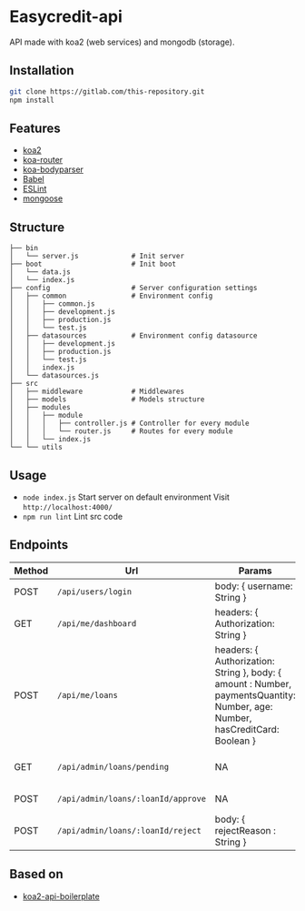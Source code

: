 # Easycredit-api

API made with koa2 (web services) and mongodb (storage).

## Installation

```bash
git clone https://gitlab.com/this-repository.git
npm install
```

## Features
* [koa2](https://github.com/koajs/koa/tree/v2.x)
* [koa-router](https://github.com/alexmingoia/koa-router)
* [koa-bodyparser](https://github.com/koajs/bodyparser)
* [Babel](https://github.com/babel/babel)
* [ESLint](http://eslint.org/)
* [mongoose](https://mongoosejs.com/docs/)


## Structure
```
├── bin
│   └── server.js             # Init server
├── boot                      # Init boot
│   └── data.js
│   └── index.js
├── config                    # Server configuration settings
│   ├── common                # Environment config
│   │   ├── common.js
│   │   ├── development.js
│   │   ├── production.js
│   │   └── test.js
│   ├── datasources           # Environment config datasource
│   │   ├── development.js
│   │   ├── production.js
│   │   └── test.js
│   │   index.js              
│   └── datasources.js        
├── src                       
│   ├── middleware            # Middlewares
│   ├── models                # Models structure
│   ├── modules
│   │   ├── module
│   │   │   ├── controller.js # Controller for every module
│   │   │   └── router.js     # Routes for every module
│   │   └── index.js          
└── └── utils                 
```

## Usage

* `node index.js` Start server on default environment
Visit `http://localhost:4000/`
* `npm run lint` Lint src code

## Endpoints

|Method                |Url                          |Params                         |Description                         
|----------------|-------------------------------|-----------------------------|-----------------------------|
|POST|`/api/users/login`            |body: { username: String }            | Login user
|GET          |`/api/me/dashboard`            |headers: { Authorization: String }            | Get user dashboard
|POST          |`/api/me/loans`|headers: { Authorization: String }, body: { amount : Number, paymentsQuantity: Number, age: Number, hasCreditCard: Boolean } | Create user loan
|GET          |`/api/admin/loans/pending`            |NA            | Get pending loans
|POST          |`/api/admin/loans/:loanId/approve`            |NA            | Approve loan
|POST          |`/api/admin/loans/:loanId/reject`            |body: { rejectReason : String }            | Reject loan

## Based on

* [koa2-api-boilerplate](https://github.com/adrianObel/koa2-api-boilerplate)
